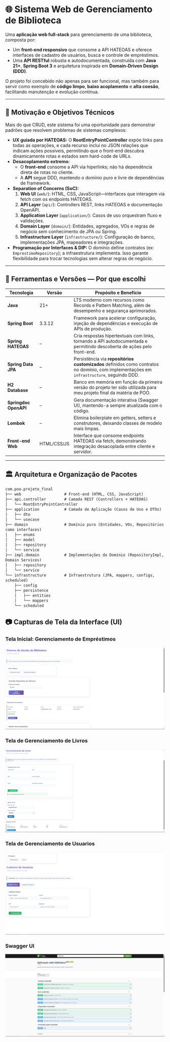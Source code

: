 # 🌐 Sistema Web de Gerenciamento de Biblioteca

Uma **aplicação web full-stack** para gerenciamento de uma biblioteca, composta por:

- Um **front-end responsivo** que consome a API HATEOAS e oferece interfaces de cadastro de usuários, busca e controle de empréstimos.
- Uma **API RESTful** robusta e autodocumentada, construída com **Java 21+**, **Spring Boot 3** e arquitetura inspirada em **Domain-Driven Design (DDD)**.

O projeto foi concebido não apenas para ser funcional, mas também para servir como exemplo de **código limpo**, **baixo acoplamento** e **alta coesão**, facilitando manutenção e evolução contínua.

---

## 🎯 Motivação e Objetivos Técnicos

Mais do que CRUD, este sistema foi uma oportunidade para demonstrar padrões que resolvem problemas de sistemas complexos:

- **UX guiada por HATEOAS:** O **RootEntryPointController** expõe links para todas as operações, e cada recurso inclui no JSON relações que indicam ações possíveis, permitindo que o front-end descubra dinamicamente rotas e estados sem hard-code de URLs.
- **Desacoplamento extremo:**
   - O **front-end** consome a API via hiperlinks; não há dependência direta de rotas no cliente.
   - A **API** segue DDD, mantendo o domínio puro e livre de dependências de framework.
- **Separation of Concerns (SoC):**
   1. **Web UI** (`web/`): HTML, CSS, JavaScript—interfaces que interagem via fetch com os endpoints HATEOAS.
   2. **API Layer** (`api/`): Controllers REST, links HATEOAS e documentação OpenAPI.
   3. **Application Layer** (`application/`): Casos de uso orquestram fluxo e validações.
   4. **Domain Layer** (`domain/`): Entidades, agregados, VOs e regras de negócio sem conhecimento de JPA ou Spring.
   5. **Infrastructure Layer** (`infrastructure/`): Configuração de banco, implementações JPA, mapeadores e integrações.
- **Programação por Interfaces & DIP:** O domínio define contratos (ex: `EmprestimoRepository`); a infraestrutura implementa. Isso garante flexibilidade para trocar tecnologias sem alterar regras de negócio.

---

## 🔧 Ferramentas e Versões — Por que escolhi

| Tecnologia                | Versão | Propósito e Benefício                                                                                                                     |
| ------------------------- | ------ |-------------------------------------------------------------------------------------------------------------------------------------------|
| **Java**                  | 21+    | LTS moderno com recursos como Records e Pattern Matching, além de desempenho e segurança aprimorados.                                     |
| **Spring Boot**           | 3.3.12 | Framework para acelerar configuração, injeção de dependências e execução de APIs de produção.                                             |
| **Spring HATEOAS**        | –      | Cria respostas hipertextuais com links, tornando a API autodocumentada e permitindo descoberta de ações pelo front-end.                   |
| **Spring Data JPA**       | –      | Persistência via **repositórios customizados** definidos como contratos no domínio, com implementações em `infrastructure`, seguindo DDD. |
| **H2 Database**           | –      | Banco em memória em função da primeira versão do projeto ter sido utilizada para meu projeto final da matéria de POO.                     |
| **Springdoc OpenAPI**     | –      | Gera documentação interativa (Swagger UI), mantendo-a sempre atualizada com o código.                                                     |
| **Lombok**                | –      | Elimina boilerplate em getters, setters e construtores, deixando classes de modelo mais limpas.                                           |
| **Front-end Web**         | HTML/CSS/JS | Interface que consome endpoints HATEOAS via fetch, demonstrando integração desacoplada entre cliente e servidor.                          |

---

## 🏛️ Arquitetura e Organização de Pacotes

```plaintext
com.poo.projeto_final
├── web                   # Front-end (HTML, CSS, JavaScript)
├── api.controller        # Camada REST (Controllers + HATEOAS)
│   └── RootEntryPointController
├── application           # Camada de Aplicação (Casos de Uso e DTOs)
│   ├── dto
│   └── usecase
├── domain                # Domínio puro (Entidades, VOs, Repositórios como interfaces)
│   ├── enums
│   ├── model
│   ├── repository
│   └── service
├── impl.domain           # Implementações do Domínio (RepositoryImpl, Domain Services)
│   ├── repository
│   └── service
└── infrastructure        # Infraestrutura (JPA, mappers, configs, scheduled)
    ├── config
    ├── persistence
    │   ├── entities
    │   └── mappers
    └── scheduled
```

## 📷 Capturas de Tela da Interface (UI)

### Tela Inicial: Gerenciamento de Empréstimos
![Tela Inicial Emprestimos](imagens/Emprestimos.png)

### Tela de Gerenciamento de Livros
![Tela Livros](imagens/Livro.png)

### Tela de Gerenciamento de Usuarios
![Tela Usuario](imagens/Usuario.png)

### Swagger UI
![Tela Swagger](imagens/Swagger.png)
